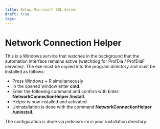 ```yaml
---
title: Setup Microsoft SQL Server
draft: true
tags:
---
```


# Network Connection Helper

This is a Windows service that watches in the background that the automation interface remains active (watchdog for ProfDia / ProfDiaF services).
The exe must be copied into the program directory and must be installed as follows:

- Press Windows + R simultaneously
- In the opened window enter **cmd**.
- Enter the following command and confirm with Enter: **NetworkConnectionHelper /install**.
- Helper is now installed and activated
- Uninstallation is done with the command **NetworkConnectionHelper /uninstall**.
 
The configuration is done via prdncsrv.ini in your installation directory.
